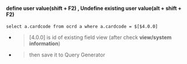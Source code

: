 #### define user value(shift + F2) , Undefine existing user value(alt + shift + F2)
```
select a.cardcode from ocrd a where a.cardcode = $[$4.0.0]
```
- > $[$4.0.0] is id of existing field view (after check **view/system information**) 
- > then save it to Query Generator

